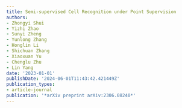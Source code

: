 ```yaml
---
title: Semi-supervised Cell Recognition under Point Supervision
authors:
- Zhongyi Shui
- Yizhi Zhao
- Sunyi Zheng
- Yunlong Zhang
- Honglin Li
- Shichuan Zhang
- Xiaoxuan Yu
- Chenglu Zhu
- Lin Yang
date: '2023-01-01'
publishDate: '2024-06-01T11:43:42.421449Z'
publication_types:
- article-journal
publication: '*arXiv preprint arXiv:2306.08240*'
---
```

